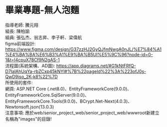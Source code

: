# 畢業專題-無人泡麵  
指導老師: 騰元翔  
組長: 陳柏諭  
組員: 張弘杰、翁志昇、李子軒、梁偉航  
figma前端設計: https://www.figma.com/design/G37zzHJ2GyQJfmNwgA0nJL/%E7%84%A1%E4%BA%BA%E6%B3%A1%E9%BA%B5UI%E5%9C%96?node-id=0-1&t=I4cpuX78Cf9N2gAS-1  
流程圖(系統架構、AD圖): https://app.diagrams.net/#G1kNtFRfQ-D7IalAhUqYa-rbZCxp45kNYl#%7B%22pageId%22%3A%223ofJ0s-QwD9iso_2K-k8%22%7D  
所使用的套件:  
    網頁: ASP.NET Core (.net8.0)、EntityFrameworkCore(9.0.0)、EntityFrameworkCore.SqlServer(9.0.0)、EntityFrameworkCore.Tools(9.0.0)、BCrypt.Net-Next(4.0.3)、Newtonsoft.json(13.0.3)  
注意事項: 應於web/senior_project_web/senior_project_web/wwwroot新建立名稱為"images"的目錄!
